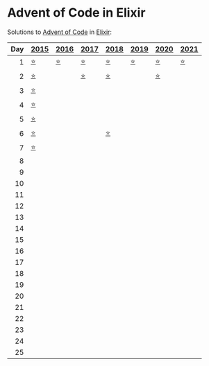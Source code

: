 # Advent of Code in Elixir

Solutions to [Advent of Code](https://adventofcode.com/) in [Elixir](https://elixir-lang.org/):

|   Day | [2015](lib/2015)                                        | [2016](lib/2016)                       | [2017](lib/2017)                     | [2018](lib/2018)                             | [2019](lib/2019)                                    | [2020](lib/2020)                     | [2021](lib/2021)             |
|------:|:--------------------------------------------------------|:---------------------------------------|:-------------------------------------|:---------------------------------------------|:----------------------------------------------------|:-------------------------------------|:-----------------------------|
|     1 | [⭐](lib/2015/01_not_quite_lisp)                         | [⭐](lib/2016/01_no_time_for_a_taxicab) | [⭐](lib/2017/01_inverse_captcha)     | [⭐](lib/2018/01_chronal_calibration)         | [⭐](lib/2019/01_the_tyranny_of_the_rocket_equation) | [⭐](lib/2020/01_report_repair)       | [⭐](lib/2021/01_sonar_sweep) |
|     2 | [⭐](lib/2015/02_i_was_told_there_would_be_no_math)      |                                        | [⭐](lib/2017/02_corruption_checksum) | [⭐](lib/2018/02_inventory_management_system) |                                                     | [⭐](lib/2020/02_password_philosophy) |                              |
|     3 | [⭐](lib/2015/03_perfectly_spherical_houses_in_a_vacuum) |                                        |                                      |                                              |                                                     |                                      |                              |
|     4 | [⭐](lib/2015/04_the_ideal_stocking_stuffer)             |                                        |                                      |                                              |                                                     |                                      |                              |
|     5 | [⭐](lib/2015/05_doesnt_he_have_intern-elves_for_this)   |                                        |                                      |                                              |                                                     |                                      |                              |
|     6 | [⭐](lib/2015/06_probably_a_fire_hazard)                 |                                        |                                      | [⭐](lib/2018/06_chronal_coordinates)         |                                                     |                                      |                              |
|     7 | [⭐](lib/2015/07_some_assembly_required)                 |                                        |                                      |                                              |                                                     |                                      |                              |
|     8 |                                                         |                                        |                                      |                                              |                                                     |                                      |                              |
|     9 |                                                         |                                        |                                      |                                              |                                                     |                                      |                              |
|    10 |                                                         |                                        |                                      |                                              |                                                     |                                      |                              |
|    11 |                                                         |                                        |                                      |                                              |                                                     |                                      |                              |
|    12 |                                                         |                                        |                                      |                                              |                                                     |                                      |                              |
|    13 |                                                         |                                        |                                      |                                              |                                                     |                                      |                              |
|    14 |                                                         |                                        |                                      |                                              |                                                     |                                      |                              |
|    15 |                                                         |                                        |                                      |                                              |                                                     |                                      |                              |
|    16 |                                                         |                                        |                                      |                                              |                                                     |                                      |                              |
|    17 |                                                         |                                        |                                      |                                              |                                                     |                                      |                              |
|    18 |                                                         |                                        |                                      |                                              |                                                     |                                      |                              |
|    19 |                                                         |                                        |                                      |                                              |                                                     |                                      |                              |
|    20 |                                                         |                                        |                                      |                                              |                                                     |                                      |                              |
|    21 |                                                         |                                        |                                      |                                              |                                                     |                                      |                              |
|    22 |                                                         |                                        |                                      |                                              |                                                     |                                      |                              |
|    23 |                                                         |                                        |                                      |                                              |                                                     |                                      |                              |
|    24 |                                                         |                                        |                                      |                                              |                                                     |                                      |                              |
|    25 |                                                         |                                        |                                      |                                              |                                                     |                                      |                              |
